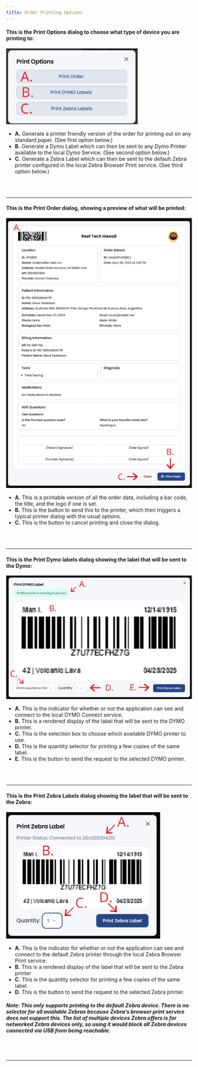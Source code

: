 ```yaml
---
title: Order Printing Options
---
```


#### This is the Print Options dialog to choose what type of device you are printing to:  
![Order Screenshot](/src/assets/screenPrints/Order_Print1.png)

- **A.** Generate a printer friendly version of the order for printing out on any standard paper. (See first option below.)
- **B.** Generate a Dymo Label which can then be sent to any Dymo Printer available to the local Dymo Service. (See second option below.)
- **C.** Generate a Zebra Label which can then be sent to the default Zebra printer configured in the local Zebra Browser Print service. (See third option below.)

<br /><br />
<hr />

#### This is the Print Order dialog, showing a preview of what will be printed:  
![Order Screenshot](/src/assets/screenPrints/Order_Print2.png)

- **A.** This is a printable version of all the order data, including a bar code, the title, and the logo if one is set.
- **B.** This is the button to send this to the printer, which then triggers a typical printer dialog with the usual options.
- **C.** This is the button to cancel printing and close the dialog.

<br /><br />
<hr />

#### This is the Print Dymo labels dialog showing the label that will be sent to the Dymo:  
![Order Screenshot](/src/assets/screenPrints/Order_Print3.png)

- **A.**  This is the indicator for whether or not the application can see and connect to the local DYMO Connect service.
- **B.**  This is a rendered display of the label that will be sent to the DYMO printer.
- **C.**  This is the selection box to choose which available DYMO printer to use.
- **D.**  This is the quantity selector for printing a few copies of the same label.
- **E.**  This is the button to send the request to the selected DYMO printer.

<br /><br />
<hr />

#### This is the Print Zebra Labels dialog showing the label that will be sent to the Zebra:  
![Order Screenshot](/src/assets/screenPrints/Order_Print4.png)

- **A.** This is the indicator for whether or not the application can see and connect to the default Zebra printer through the local Zebra Browser Print service.
- **B.** This is a rendered display of the label that will be sent to the Zebra printer
- **C.** This is the quantity selector for printing a few copies of the same label.
- **D.** This is the button to send the request to the selected Zebra printer.

##### Note: This only supports printing to the default Zebra device.  There is no selector for all available Zebras because Zebra's browser print service does not support this.  The list of multiple devices Zebra offers is for networked Zebra devices only, so using it would block all Zebra devices connected via USB from being reachable.

<br /><br />
<hr />